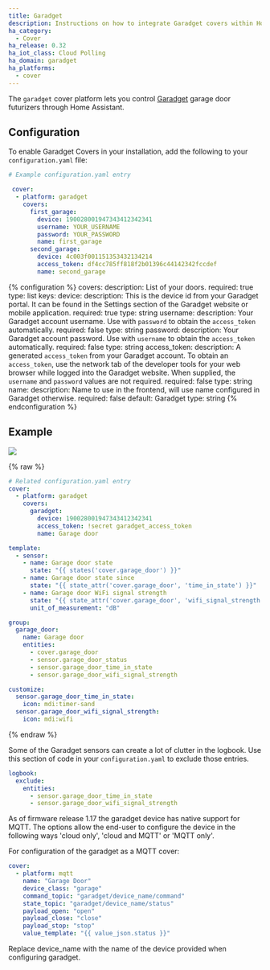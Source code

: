 ```yaml
---
title: Garadget
description: Instructions on how to integrate Garadget covers within Home Assistant.
ha_category:
  - Cover
ha_release: 0.32
ha_iot_class: Cloud Polling
ha_domain: garadget
ha_platforms:
  - cover
---
```


The `garadget` cover platform lets you control [Garadget](https://www.garadget.com/) garage door futurizers through Home Assistant.

## Configuration

To enable Garadget Covers in your installation, add the following to your `configuration.yaml` file:

```yaml
# Example configuration.yaml entry

 cover:
  - platform: garadget
    covers:
      first_garage:
        device: 190028001947343412342341
        username: YOUR_USERNAME
        password: YOUR_PASSWORD
        name: first_garage
      second_garage:
        device: 4c003f001151353432134214
        access_token: df4cc785ff818f2b01396c44142342fccdef
        name: second_garage

```

{% configuration %}
covers:
  description: List of your doors.
  required: true
  type: list
  keys:
    device:
      description: This is the device id from your Garadget portal. It can be found in the Settings section of the Garadget website or mobile application.
      required: true
      type: string
    username:
      description: Your Garadget account username. Use with `password` to obtain the `access_token` automatically.
      required: false
      type: string
    password:
      description: Your Garadget account password. Use with `username` to obtain the `access_token` automatically.
      required: false
      type: string
    access_token:
      description: A generated `access_token` from your Garadget account. To obtain an `access_token`, use the network tab of the developer tools for your web browser while logged into the Garadget website. When supplied, the `username` and `password` values are not required.
      required: false
      type: string
    name:
      description: Name to use in the frontend, will use name configured in Garadget otherwise.
      required: false
      default: Garadget
      type: string
{% endconfiguration %}

## Example

<p class='img'>
  <img src='/images/integrations/garadget/cover_garadget_details.png' />
</p>

{% raw %}

```yaml
# Related configuration.yaml entry
cover:
  - platform: garadget
    covers:
      garadget:
        device: 190028001947343412342341
        access_token: !secret garadget_access_token
        name: Garage door

template:
  - sensor:
    - name: Garage door state
      state: "{{ states('cover.garage_door') }}"
    - name: Garage door state since
      state: "{{ state_attr('cover.garage_door', 'time_in_state') }}"
    - name: Garage door WiFi signal strength
      state: "{{ state_attr('cover.garage_door', 'wifi_signal_strength') }}"
      unit_of_measurement: "dB"

group:
  garage_door:
    name: Garage door
    entities:
      - cover.garage_door
      - sensor.garage_door_status
      - sensor.garage_door_time_in_state
      - sensor.garage_door_wifi_signal_strength

customize:
  sensor.garage_door_time_in_state:
    icon: mdi:timer-sand
  sensor.garage_door_wifi_signal_strength:
    icon: mdi:wifi
```

{% endraw %}

Some of the Garadget sensors can create a lot of clutter in the logbook.  Use this section of code in your `configuration.yaml` to exclude those entries.

```yaml
logbook:
  exclude:
    entities:
      - sensor.garage_door_time_in_state
      - sensor.garage_door_wifi_signal_strength
```

As of firmware release 1.17 the garadget device has native support for MQTT. The options allow the end-user to configure the device in the following ways 'cloud only', 'cloud and MQTT' or 'MQTT only'.

For configuration of the garadget as a MQTT cover:

```yaml
cover:
  - platform: mqtt
    name: "Garage Door"
    device_class: "garage"
    command_topic: "garadget/device_name/command"
    state_topic: "garadget/device_name/status"
    payload_open: "open"
    payload_close: "close"
    payload_stop: "stop"
    value_template: "{{ value_json.status }}"
```

Replace device_name with the name of the device provided when configuring garadget.
